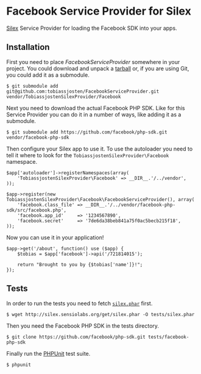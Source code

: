 Facebook Service Provider for Silex
============================

[Silex][1] Service Provider for loading the Facebook SDK into your apps.

## Installation

First you need to place *FacebookServiceProvider* somewhere in your project. You could download and unpack a [tarball][2] or, if you are using Git, you could add it as a submodule.

    $ git submodule add git@github.com:tobiassjosten/FacebookServiceProvider.git vendor/TobiassjostenSilexProvider/Facebook

Next you need to download the actual Facebook PHP SDK. Like for this Service Provider you can do it in a number of ways, like adding it as a submodule.

    $ git submodule add https://github.com/facebook/php-sdk.git vendor/facebook-php-sdk

Then configure your Silex app to use it. To use the autoloader you need to tell it where to look for the `TobiassjostenSilexProvider\Facebook` namespace.

    $app['autoloader']->registerNamespaces(array(
        'TobiassjostenSilexProvider\Facebook' => __DIR__.'/../vendor',
    ));

    $app->register(new TobiassjostenSilexProvider\Facebook\FacebookServiceProvider(), array(
        'facebook.class_file' => __DIR__.'/../vendor/facebook-php-sdk/src/facebook.php',
        'facebook.app_id'     => '1234567890',
        'facebook.secret'     => '7de6da38beb841a75f0ac5becb215f18',
    ));

Now you can use it in your application!

    $app->get('/about', function() use ($app) {
        $tobias = $app['facebook']->api('/721814015');

        return "Brought to you by {$tobias['name']}!";
    });

## Tests

In order to run the tests you need to fetch [`silex.phar`][3] first.

    $ wget http://silex.sensiolabs.org/get/silex.phar -O tests/silex.phar

Then you need the Facebook PHP SDK in the tests directory.

    $ git clone https://github.com/facebook/php-sdk.git tests/facebook-php-sdk

Finally run the [PHPUnit][4] test suite.

    $ phpunit

[1]: http://silex-project.org/
[2]: https://github.com/tobiassjosten/FacebookServiceProvider/tarball/master
[3]: http://silex.sensiolabs.org/get/silex.phar
[4]: http://www.phpunit.de/manual/current/en/index.html
